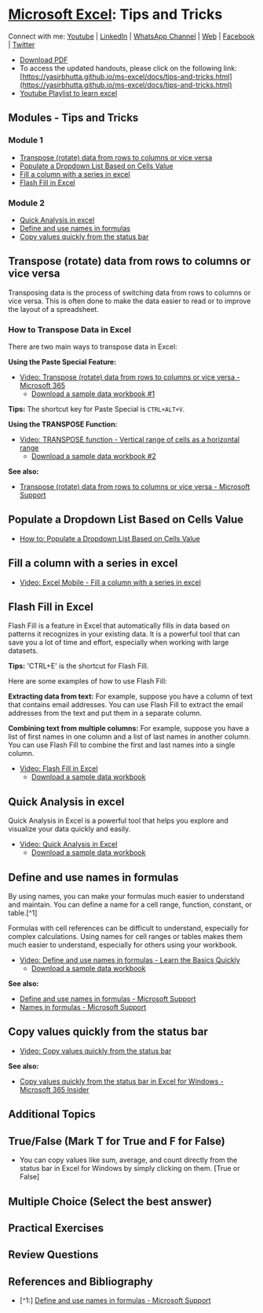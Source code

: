 # [Microsoft Excel](../index.md): Tips and Tricks

Connect with me: [Youtube](https://www.youtube.com/yasirbhutta) \| [LinkedIn](https://www.linkedin.com/in/yasirbhutta/) \| [WhatsApp Channel](https://whatsapp.com/channel/0029VaC3BC160eBZZSs3CW0c) \| [Web](https://yasirbhutta.github.io/) \| [Facebook](https://www.facebook.com/yasirbhutta786) \| [Twitter](https://twitter.com/yasirbhutta)

- [Download PDF](https://yasirbhutta.github.io/ms-excel/docs/tips-and-tricks.pdf)
- To access the updated handouts, please click on the following link:
[https://yasirbhutta.github.io/ms-excel/docs/tips-and-tricks.html](https://yasirbhutta.github.io/ms-excel/docs/tips-and-tricks.html)
- [Youtube Playlist to learn excel](https://youtube.com/playlist?list=PLKYRx0Ibk7Vh3MomITbYSF5I-NGTW5s7f&si=TBb3FDR21BnlJO9r)

## Modules - Tips and Tricks
### Module 1
- [Transpose (rotate) data from rows to columns or vice versa](#transpose-rotate-data-from-rows-to-columns-or-vice-versa)
- [Populate a Dropdown List Based on Cells Value](#populate-a-dropdown-list-based-on-cells-value)
- [Fill a column with a series in excel](#fill-a-column-with-a-series-in-excel)
- [Flash Fill in Excel](#flash-fill-in-excel)
### Module 2
- [Quick Analysis in excel](#quick-analysis-in-excel)
- [Define and use names in formulas](#define-and-use-names-in-formulas)
- [Copy values quickly from the status bar](#copy-values-quickly-from-the-status-bar)

## Transpose (rotate) data from rows to columns or vice versa

Transposing data is the process of switching data from rows to columns or vice versa. This is often done to make the data easier to read or to improve the layout of a spreadsheet.

### How to Transpose Data in Excel

There are two main ways to transpose data in Excel:

**Using the Paste Special Feature:**

- [Video: Transpose (rotate) data from rows to columns or vice versa - Microsoft 365](https://youtu.be/jXg6-IsrXl4)
  - [Download a sample data workbook #1](https://1drv.ms/x/s!Atx7MPEilH2jgbcBJOuGyyfi9kEltw?e=WF0KSK)

**Tips:** The shortcut key for Paste Special is `CTRL+ALT+V`.

**Using the TRANSPOSE Function:**

- [Video: TRANSPOSE function - Vertical range of cells as a horizontal range](https://youtube.com/shorts/81Lk7ke7UNw)
  - [Download a sample data workbook #2](https://1drv.ms/x/s!Atx7MPEilH2jgbMlDUuBYMfFdX4Szg?e=kpRlo9)

**See also:**

- [Transpose (rotate) data from rows to columns or vice versa - Microsoft Support](https://support.microsoft.com/en-au/office/transpose-rotate-data-from-rows-to-columns-or-vice-versa-3419f2e3-beab-4318-aae5-d0f862209744)

## Populate a Dropdown List Based on Cells Value

- [How to: Populate a Dropdown List Based on Cells Value](https://youtube.com/shorts/qnrHaDbaPYw)

## Fill a column with a series in excel

- [Video: Excel Mobile - Fill a column with a series in excel](https://youtube.com/shorts/dMTVohW0ZCc)

<script async src="https://pagead2.googlesyndication.com/pagead/js/adsbygoogle.js?client=ca-pub-1602443888929206"
     crossorigin="anonymous"></script>
<ins class="adsbygoogle"
     style="display:block; text-align:center;"
     data-ad-layout="in-article"
     data-ad-format="fluid"
     data-ad-client="ca-pub-1602443888929206"
     data-ad-slot="6296238623"></ins>
<script>
     (adsbygoogle = window.adsbygoogle || []).push({});
</script>

## Flash Fill in Excel

Flash Fill is a feature in Excel that automatically fills in data based on patterns it recognizes in your existing data. It is a powerful tool that can save you a lot of time and effort, especially when working with large datasets.

**Tips:** 'CTRL+E' is the shortcut for Flash Fill.

Here are some examples of how to use Flash Fill:

**Extracting data from text:** For example, suppose you have a column of text that contains email addresses. You can use Flash Fill to extract the email addresses from the text and put them in a separate column.

**Combining text from multiple columns:** For example, suppose you have a list of first names in one column and a list of last names in another column. You can use Flash Fill to combine the first and last names into a single column.

- [Video: Flash Fill in Excel](https://youtu.be/0nc8a0HHR1A)
  - [Download a sample data workbook](https://1drv.ms/x/s!Atx7MPEilH2jgbcDDRjXEURQFPQC-A?e=lygGpR)

## Quick Analysis in excel

Quick Analysis in Excel is a powerful tool that helps you explore and visualize your data quickly and easily.

- [Video: Quick Analysis in Excel](https://youtu.be/2uS9EYZmoio)
  - [Download a sample data workbook](https://1drv.ms/x/s!Atx7MPEilH2jgbcckn3jIhGpSkVGmw?e=4ye3sw)

## Define and use names in formulas

By using names, you can make your formulas much easier to understand and maintain. You can define a name for a cell range, function, constant, or table.[^1]

Formulas with cell references can be difficult to understand, especially for complex calculations. Using names for cell ranges or tables makes them much easier to understand, especially for others using your workbook.

- [Video: Define and use names in formulas - Learn the Basics Quickly](https://youtu.be/-GJzZ2588qU)
  - [Download a sample data workbook](https://1drv.ms/x/s!Atx7MPEilH2jgbcbykRuA7MfWzyBBg?e=8yOOhL)

**See also:**

- [Define and use names in formulas - Microsoft Support](https://support.microsoft.com/en-au/office/define-and-use-names-in-formulas-4d0f13ac-53b7-422e-afd2-abd7ff379c64)
- [Names in formulas - Microsoft Support](https://support.microsoft.com/en-au/office/names-in-formulas-fc2935f9-115d-4bef-a370-3aa8bb4c91f1)

<script async src="https://pagead2.googlesyndication.com/pagead/js/adsbygoogle.js?client=ca-pub-1602443888929206"
     crossorigin="anonymous"></script>
<ins class="adsbygoogle"
     style="display:block; text-align:center;"
     data-ad-layout="in-article"
     data-ad-format="fluid"
     data-ad-client="ca-pub-1602443888929206"
     data-ad-slot="6296238623"></ins>
<script>
     (adsbygoogle = window.adsbygoogle || []).push({});
</script>

## Copy values quickly from the status bar

- [Video: Copy values quickly from the status bar](https://youtu.be/beDE-DM3e2k)

**See also:**

- [Copy values quickly from the status bar in Excel for Windows - Microsoft 365 Insider](https://insider.microsoft365.com/blog/copy-values-quickly-from-the-status-bar-in-excel-for-windows)

## Additional Topics



## True/False (Mark T for True and F for False)

- You can copy values like sum, average, and count directly from the status bar in Excel for Windows by simply clicking on them. [True or False]

## Multiple Choice (Select the best answer)

## Practical Exercises

## Review Questions

## References and Bibliography

- [^1:] [Define and use names in formulas - Microsoft Support](https://support.microsoft.com/en-au/office/define-and-use-names-in-formulas-4d0f13ac-53b7-422e-afd2-abd7ff379c64)
